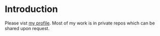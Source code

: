 # Introduction
Please vist [my profile](http://pk.sedenius.com/team/aadiljaleel).
Most of my work is in private repos which can be shared upon request. 
